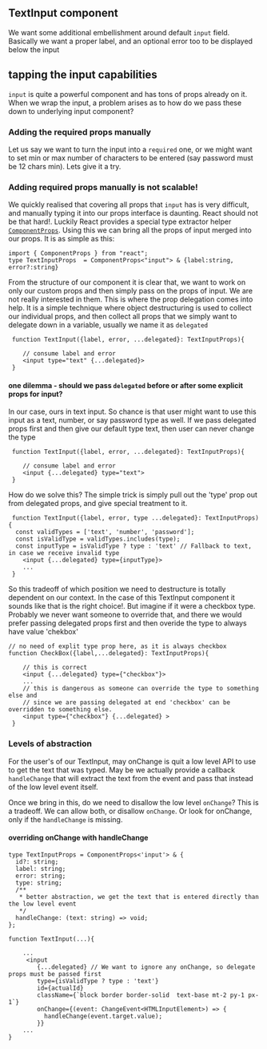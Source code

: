 ## TextInput component

We want some additional embellishment around default `input` field. Basically we want a proper label, and an optional error too to be displayed below the input

## tapping the input capabilities

`input` is quite a powerful component and has tons of props already on it. When we wrap the input, a problem arises as to how do we pass these down to underlying input component?

### Adding the required props manually

Let us say we want to turn the input into a `required` one, or we might want to set min or max number of characters to be entered (say password must be 12 chars min). Lets give it a try.

### Adding required props manually is not scalable!

We quickly realised that covering all props that `input` has is very difficult, and manually typing it into our props interface is daunting. React should not be that hard!. Luckily React provides a special type extractor helper
[`ComponentProps`](https://www.totaltypescript.com/react-component-props-type-helper). Using this we can bring all the props of input merged into our props. It is as simple as this:

```
import { ComponentProps } from "react";
type TextInputProps  = ComponentProps<"input"> & {label:string, error?:string}
```

From the structure of our component it is clear that, we want to work on only our custom props and then simply pass on the props of input. We are not really interested in them. This is where the prop delegation comes into help. It is a simple technique where object destructuring is used to collect our individual props, and then collect all props that we simply want to delegate down in a variable, usually we name it as `delegated`

```
 function TextInput({label, error, ...delegated}: TextInputProps){

    // consume label and error
    <input type="text" {...delegated}>
 }
```

#### one dilemma - should we pass `delegated` before or after some explicit props for input?

In our case, ours in text input. So chance is that user might want to use this input as a text, number, or say password type as well. If we pass delegated props first and then give our default type text, then user can never change the type

```
 function TextInput({label, error, ...delegated}: TextInputProps){

    // consume label and error
    <input {...delegated} type="text">
 }
```

How do we solve this? The simple trick is simply pull out the 'type' prop out from delegated props, and give special treatment to it.

```
 function TextInput({label, error, type ...delegated}: TextInputProps){
  const validTypes = ['text', 'number', 'password'];
  const isValidType = validTypes.includes(type);
  const inputType = isValidType ? type : 'text' // Fallback to text, in case we receive invalid type
    <input {...delegated} type={inputType}>
    ...
 }
```

So this tradeoff of which position we need to destructure is totally dependent on our context. In the case of this TextInput component it sounds like that is the right choice!. But imagine if it were a checkbox type. Probably we never want someone to override that, and there we would prefer passing delegated props first and then overide the type to always have value 'chekbox'

```
// no need of explit type prop here, as it is always checkbox
function CheckBox({label,...delegated}: TextInputProps){

    // this is correct
    <input {...delegated} type={"checkbox"}>
    ...
    // this is dangerous as someone can override the type to something else and
    // since we are passing delegated at end 'checkbox' can be overridden to something else.
    <input type={"checkbox"} {...delegated} >
 }
```

### Levels of abstraction

For the user's of our TextInput, may onChange is quit a low level API to use to get the text that was typed. May be we actually provide a callback `handleChange` that will extract the text from the event and
pass that instead of the low level event itself.

Once we bring in this, do we need to disallow the low level `onChange`? This is a tradeoff. We can allow both, or disallow `onChange`. Or look for onChange, only if the `handleChange` is missing.

#### overriding onChange with handleChange

```
type TextInputProps = ComponentProps<'input'> & {
  id?: string;
  label: string;
  error: string;
  type: string;
  /**
   * better abstraction, we get the text that is entered directly than the low level event
   */
  handleChange: (text: string) => void;
};

function TextInput(...){

    ...
     <input
        {...delegated} // We want to ignore any onChange, so delegate props must be passed first
        type={isValidType ? type : 'text'}
        id={actualId}
        className={`block border border-solid  text-base mt-2 py-1 px-1`}
        onChange={(event: ChangeEvent<HTMLInputElement>) => {
          handleChange(event.target.value);
        }}
    ...
}

```
